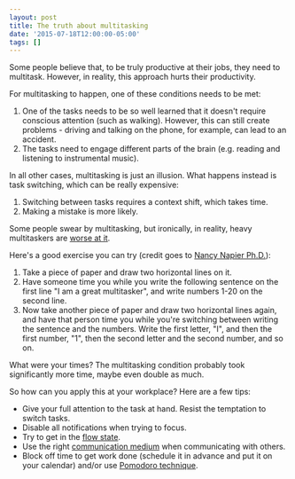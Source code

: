 ```yaml
---
layout: post
title: The truth about multitasking
date: '2015-07-18T12:00:00-05:00'
tags: []
---
```

Some people believe that, to be truly productive at their jobs, they need to multitask. However, in reality, this approach hurts their productivity.

For multitasking to happen, one of these conditions needs to be met:

1. One of the tasks needs to be so well learned that it doesn't require conscious attention (such as walking). However, this can still create problems - driving and talking on the phone, for example, can lead to an accident.
2. The tasks need to engage different parts of the brain (e.g. reading and listening to instrumental music).

In all other cases, multitasking is just an illusion. What happens instead is task switching, which can be really expensive:

1. Switching between tasks requires a context shift, which takes time.
2. Making a mistake is more likely.

Some people swear by multitasking, but ironically, in reality, heavy multitaskers are [worse at it](http://www.pnas.org/content/106/37/15583).

Here's a good exercise you can try (credit goes to [Nancy Napier Ph.D.](https://www.psychologytoday.com/blog/creativity-without-borders/201405/the-myth-multitasking)):

1. Take a piece of paper and draw two horizontal lines on it.
2. Have someone time you while you write the following sentence on the first line "I am a great multitasker", and write numbers 1-20 on the second line.
3. Now take another piece of paper and draw two horizontal lines again, and have that person time you while you're switching between writing the sentence and the numbers. Write the first letter, "I", and then the first number, "1", then the second letter and the second number, and so on.

What were your times? The multitasking condition probably took significantly more time, maybe even double as much.

So how can you apply this at your workplace? Here are a few tips:

- Give your full attention to the task at hand. Resist the temptation to switch tasks.
- Disable all notifications when trying to focus.
- Try to get in the [flow state](https://en.wikipedia.org/wiki/Flow_%28psychology%29).
- Use the right [communication medium](/2014/04/19/email-vs-im-vs-phone-vs-in-person-communication.html) when communicating with others.
- Block off time to get work done (schedule it in advance and put it on your calendar) and/or use [Pomodoro technique](https://en.wikipedia.org/wiki/Pomodoro_Technique).
